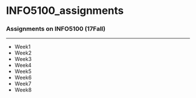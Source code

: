 # INFO5100_assignments

### Assignments on INFO5100 (17Fall)

***
+ Week1 
+ Week2
+ Week3
+ Week4
+ Week5
+ Week6
+ Week7
+ Week8
